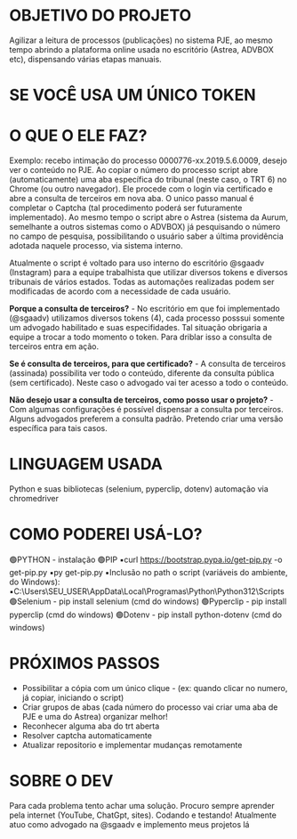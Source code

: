 # OBJETIVO DO PROJETO
Agilizar a leitura de processos (publicações) no sistema PJE, ao mesmo tempo abrindo a plataforma online usada no escritório (Astrea, ADVBOX etc), dispensando várias etapas manuais.

# SE VOCÊ USA UM ÚNICO TOKEN

# O QUE O ELE FAZ?

Exemplo: recebo intimação do processo 0000776-xx.2019.5.6.0009, desejo ver o conteúdo no PJE. Ao copiar o número do processo script abre (automaticamente) uma aba específica do tribunal (neste caso, o TRT 6) no Chrome (ou outro navegador). Ele procede com o login via certificado e abre a consulta de terceiros em nova aba. O unico passo manual é completar o Captcha (tal procedimento poderá ser futuramente implementado).  Ao mesmo tempo o script abre o Astrea (sistema da Aurum, semelhante a outros sistemas como o ADVBOX) já pesquisando o número no campo de pesquisa, possibilitando o usuário saber a última providência adotada naquele processo, via sistema interno. 

Atualmente o script é voltado para uso interno do escritório @sgaadv (Instagram) para a equipe trabalhista que utilizar diversos tokens e diversos tribunais de vários estados. Todas as automações realizadas podem ser modificadas de acordo com a necessidade de cada usuário.

**Porque a consulta de terceiros?** - No escritório em que foi implementado (@sgaadv) utilizamos diversos tokens (4), cada processo posssui somente um advogado habilitado e suas especifidades. Tal situação obrigaria a equipe a trocar a todo momento o token. Para driblar isso a consulta de terceiros entra em ação.

**Se é consulta de terceiros, para que certificado?** - A consulta de terceiros (assinada) possibilita ver todo o conteúdo, diferente da consulta pública (sem certificado). Neste caso o advogado vai ter acesso a todo o conteúdo.

**Não desejo usar a consulta de terceiros, como posso usar o projeto?** - Com algumas configurações é possível dispensar a consulta por terceiros. Alguns advogados preferem a consulta padrão. Pretendo criar uma versão específica para tais casos.

# LINGUAGEM USADA
Python e suas bibliotecas (selenium, pyperclip, dotenv) automação via chromedriver

# COMO PODEREI USÁ-LO?
🟢PYTHON - instalação
🟢PIP
    ▪️curl https://bootstrap.pypa.io/get-pip.py -o get-pip.py
    ▪️py get-pip.py
    ▪️Inclusão no path o script (variáveis do ambiente, do Windows):
    ▪️C:\Users\SEU_USER\AppData\Local\Programas\Python\Python312\Scripts
🟢Selenium - pip install selenium (cmd do windows)
🟢Pyperclip - pip install pyperclip (cmd do windows)
🟢Dotenv - pip install python-dotenv (cmd do windows)

# PRÓXIMOS PASSOS
- Possibilitar a cópia com um único clique - (ex: quando clicar no numero, já copiar, iniciando o script)
- Criar grupos de abas (cada número do processo vai criar uma aba de PJE e uma do Astrea) organizar melhor!
- Reconhecer alguma aba do trt aberta
- Resolver captcha automaticamente
- Atualizar repositorio e implementar mudanças remotamente


# SOBRE O DEV
Para cada problema tento achar uma solução. Procuro sempre aprender pela internet (YouTube, ChatGpt, sites). Codando e testando!
Atualmente atuo como advogado na @sgaadv e implemento meus projetos lá
